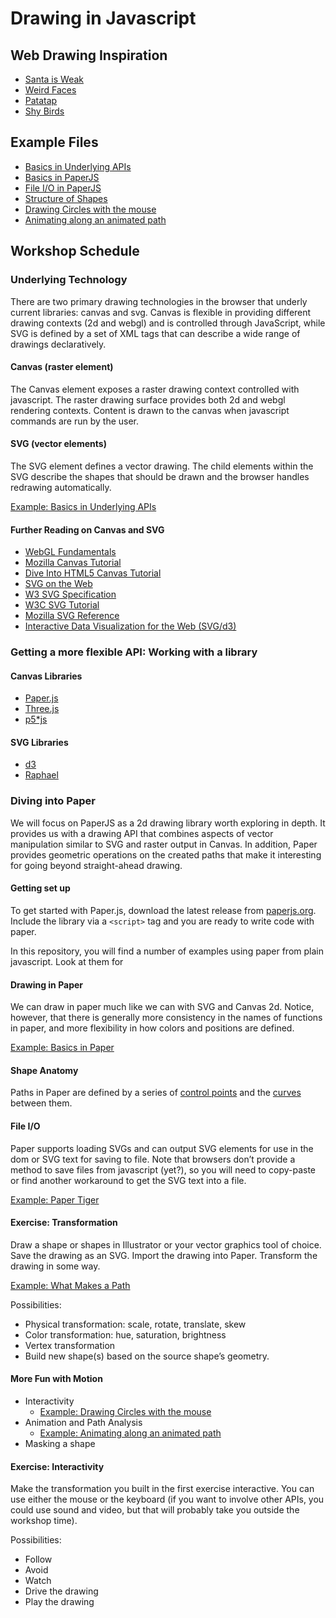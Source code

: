 <head>
  <title>Drawing in Javascript</title>
  <link rel="stylesheet" href="markdown.css" type="text/css"></link>
</head>

Drawing in Javascript
=====================

Web Drawing Inspiration
-----------------------
- [Santa is Weak](http://santa.animade.tv/)
- [Weird Faces](http://www.mokafolio.de/works/Weird-Faces)
- [Patatap](http://www.patatap.com)
- [Shy Birds](http://codepen.io/Yakudoo/pen/LVyJXw)

Example Files
-------------
- [Basics in Underlying APIs](basics.html)
- [Basics in PaperJS](paper_basics.html)
- [File I/O in PaperJS](paper_file_io.html)
- [Structure of Shapes](paper_structure.html)
- [Drawing Circles with the mouse](paper_circle_looping.html)
- [Animating along an animated path](paper_path_following.html)

Workshop Schedule
-----------------

### Underlying Technology

There are two primary drawing technologies in the browser that underly current libraries: canvas and svg. Canvas is flexible in providing different drawing contexts (2d and webgl) and is controlled through JavaScript, while SVG is defined by a set of XML tags that can describe a wide range of drawings declaratively.

#### Canvas (raster element)

The Canvas element exposes a raster drawing context controlled with javascript. The raster drawing surface provides both 2d and webgl rendering contexts. Content is drawn to the canvas when javascript commands are run by the user.

#### SVG (vector elements)

The SVG element defines a vector drawing. The child elements within the SVG describe the shapes that should be drawn and the browser handles redrawing automatically.

[Example: Basics in Underlying APIs](basics.html)

#### Further Reading on Canvas and SVG

- [WebGL Fundamentals](http://webglfundamentals.org/)
- [Mozilla Canvas Tutorial](https://developer.mozilla.org/en-US/docs/Web/API/Canvas_API/Tutorial)
- [Dive Into HTML5 Canvas Tutorial](http://diveintohtml5.info/canvas.html)
- [SVG on the Web](https://svgontheweb.com/)
- [W3 SVG Specification](http://www.w3.org/TR/SVG/)
- [W3C SVG Tutorial](http://www.w3.org/2002/Talks/www2002-svgtut-ih/hwtut.pdf)
- [Mozilla SVG Reference](https://developer.mozilla.org/en-US/docs/Web/SVG)
- [Interactive Data Visualization for the Web (SVG/d3)](http://chimera.labs.oreilly.com/books/1230000000345/ch03.html#SVG_3)

### Getting a more flexible API: Working with a library

#### Canvas Libraries

- [Paper.js](http://paperjs.org/)
- [Three.js](http://threejs.org/)
- [p5*js](http://p5js.org/)

#### SVG Libraries

- [d3](http://d3js.org/)
- [Raphael](http://raphaeljs.com/)

### Diving into Paper

We will focus on PaperJS as a 2d drawing library worth exploring in depth. It provides us with a drawing API that combines aspects of vector manipulation similar to SVG and raster output in Canvas. In addition, Paper provides geometric operations on the created paths that make it interesting for going beyond straight-ahead drawing.

#### Getting set up

To get started with Paper.js, download the latest release from [paperjs.org](http://paperjs.org/download/). Include the library via a `<script>` tag and you are ready to write code with paper.

In this repository, you will find a number of examples using paper from plain javascript. Look at them for

#### Drawing in Paper

We can draw in paper much like we can with SVG and Canvas 2d. Notice, however, that there is generally more consistency in the names of functions in paper, and more flexibility in how colors and positions are defined.

[Example: Basics in Paper](paper_basics.html)

#### Shape Anatomy

Paths in Paper are defined by a series of [control points](http://paperjs.org/reference/segment/) and the [curves](http://paperjs.org/reference/curve/) between them.

#### File I/O

Paper supports loading SVGs and can output SVG elements for use in the dom or SVG text for saving to file. Note that browsers don’t provide a method to save files from javascript (yet?), so you will need to copy-paste or find another workaround to get the SVG text into a file.

[Example: Paper Tiger](paper_file_io.html)

#### Exercise: Transformation

Draw a shape or shapes in Illustrator or your vector graphics tool of choice.
Save the drawing as an SVG.
Import the drawing into Paper.
Transform the drawing in some way.

[Example: What Makes a Path](paper_structure.html)

Possibilities:
  - Physical transformation: scale, rotate, translate, skew
  - Color transformation: hue, saturation, brightness
  - Vertex transformation
  - Build new shape(s) based on the source shape’s geometry.

#### More Fun with Motion
  - Interactivity
    - [Example: Drawing Circles with the mouse](paper_circle_looping.html)
  - Animation and Path Analysis
    - [Example: Animating along an animated path](paper_path_following.html)
  - Masking a shape

#### Exercise: Interactivity

Make the transformation you built in the first exercise interactive. You can use either the mouse or the keyboard (if you want to involve other APIs, you could use sound and video, but that will probably take you outside the workshop time).

Possibilities:
  - Follow
  - Avoid
  - Watch
  - Drive the drawing
  - Play the drawing
